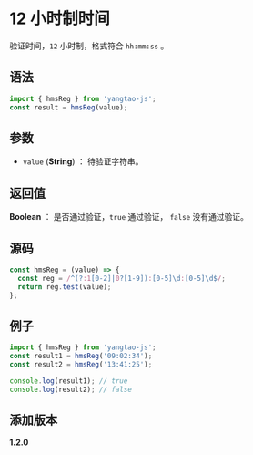 # 12 小时制时间

验证时间，`12` 小时制，格式符合 `hh:mm:ss` 。

## 语法

```js
import { hmsReg } from 'yangtao-js';
const result = hmsReg(value);
```

## 参数

- `value` (**String**) ： 待验证字符串。

## 返回值

**Boolean** ： 是否通过验证，`true` 通过验证， `false` 没有通过验证。

## 源码

```js
const hmsReg = (value) => {
  const reg = /^(?:1[0-2]|0?[1-9]):[0-5]\d:[0-5]\d$/;
  return reg.test(value);
};
```

## 例子

```js
import { hmsReg } from 'yangtao-js';
const result1 = hmsReg('09:02:34');
const result2 = hmsReg('13:41:25');

console.log(result1); // true
console.log(result2); // false
```

## 添加版本

**1.2.0**
